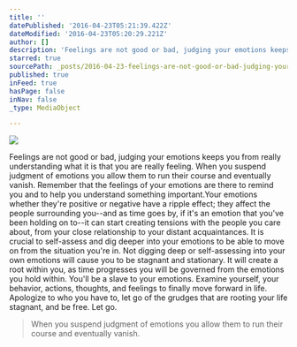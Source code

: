 ```yaml
---
title: ''
datePublished: '2016-04-23T05:21:39.422Z'
dateModified: '2016-04-23T05:20:29.221Z'
author: []
description: 'Feelings are not good or bad, judging your emotions keeps you from really understanding what it is that you are really feeling. When you suspend judgment of emotions you allow them to run their course and eventually vanish. Remember that the feelings of your emotions are there to remind you and to help you understand something important.Your emotions whether they’re positive or negative have a ripple effect; they affect the people surrounding you--and as time goes by, if it’s an emotion that you’ve been holding on to--it can start creating tensions with the people you care about, from your close relationship to your distant acquaintances. It is crucial to self-assess and dig deeper into your emotions to be able to move on from the situation you’re in. Not digging deep or self-assessing into your own emotions will cause you to be stagnant and stationary. It will create a root within you, as time progresses you will be governed from the emotions you hold within. You’ll be a slave to your emotions. Examine yourself, your behavior, actions, thoughts, and feelings to finally move forward in life. Apologize to who you have to, let go of the grudges that are rooting your life stagnant, and be free. Let go.'
starred: true
sourcePath: _posts/2016-04-23-feelings-are-not-good-or-bad-judging-your-emotions-keeps-yo.md
published: true
inFeed: true
hasPage: false
inNav: false
_type: MediaObject

---
```

![](https://the-grid-user-content.s3-us-west-2.amazonaws.com/fe4bd7bf-9391-4004-9ef6-fcce45ef592a.jpg)

Feelings are not good or bad, judging your emotions keeps you from really understanding what it is that you are really feeling. When you suspend judgment of emotions you allow them to run their course and eventually vanish. Remember that the feelings of your emotions are there to remind you and to help you understand something important.Your emotions whether they're positive or negative have a ripple effect; they affect the people surrounding you--and as time goes by, if it's an emotion that you've been holding on to--it can start creating tensions with the people you care about, from your close relationship to your distant acquaintances. It is crucial to self-assess and dig deeper into your emotions to be able to move on from the situation you're in. Not digging deep or self-assessing into your own emotions will cause you to be stagnant and stationary. It will create a root within you, as time progresses you will be governed from the emotions you hold within. You'll be a slave to your emotions. Examine yourself, your behavior, actions, thoughts, and feelings to finally move forward in life. Apologize to who you have to, let go of the grudges that are rooting your life stagnant, and be free. Let go.

> When you suspend judgment of emotions you allow them to run their course and eventually vanish.